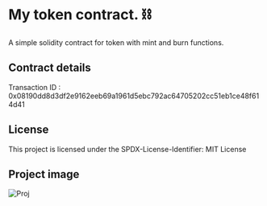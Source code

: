 # My token contract. ⛓ 

A simple solidity contract for token with mint and burn functions. 

## Contract details
Transaction ID : 0x08190dd8d3df2e9162eeb69a1961d5ebc792ac64705202cc51eb1ce48f614d41

## License
This project is licensed under the SPDX-License-Identifier: MIT License

## Project image
![Proj](https://github.com/ItsThankK/Token-MetaCrafters/assets/115288486/2f3d1960-c765-42a8-8899-43ac51ca530f)



